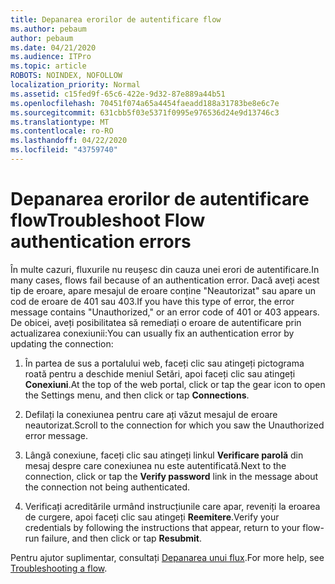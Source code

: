 ```yaml
---
title: Depanarea erorilor de autentificare flow
ms.author: pebaum
author: pebaum
ms.date: 04/21/2020
ms.audience: ITPro
ms.topic: article
ROBOTS: NOINDEX, NOFOLLOW
localization_priority: Normal
ms.assetid: c15fed9f-65c6-422e-9d32-87e889a44b51
ms.openlocfilehash: 70451f074a65a4454faeadd188a31783be8e6c7e
ms.sourcegitcommit: 631cbb5f03e5371f0995e976536d24e9d13746c3
ms.translationtype: MT
ms.contentlocale: ro-RO
ms.lasthandoff: 04/22/2020
ms.locfileid: "43759740"
---
```

# <a name="troubleshoot-flow-authentication-errors"></a><span data-ttu-id="2a09e-102">Depanarea erorilor de autentificare flow</span><span class="sxs-lookup"><span data-stu-id="2a09e-102">Troubleshoot Flow authentication errors</span></span>

<span data-ttu-id="2a09e-103">În multe cazuri, fluxurile nu reușesc din cauza unei erori de autentificare.</span><span class="sxs-lookup"><span data-stu-id="2a09e-103">In many cases, flows fail because of an authentication error.</span></span> <span data-ttu-id="2a09e-104">Dacă aveți acest tip de eroare, apare mesajul de eroare conține "Neautorizat" sau apare un cod de eroare de 401 sau 403.</span><span class="sxs-lookup"><span data-stu-id="2a09e-104">If you have this type of error, the error message contains "Unauthorized," or an error code of 401 or 403 appears.</span></span> <span data-ttu-id="2a09e-105">De obicei, aveți posibilitatea să remediați o eroare de autentificare prin actualizarea conexiunii:</span><span class="sxs-lookup"><span data-stu-id="2a09e-105">You can usually fix an authentication error by updating the connection:</span></span>
  
1. <span data-ttu-id="2a09e-106">În partea de sus a portalului web, faceți clic sau atingeți pictograma roată pentru a deschide meniul Setări, apoi faceți clic sau atingeți **Conexiuni**.</span><span class="sxs-lookup"><span data-stu-id="2a09e-106">At the top of the web portal, click or tap the gear icon to open the Settings menu, and then click or tap **Connections**.</span></span>
    
2. <span data-ttu-id="2a09e-107">Defilați la conexiunea pentru care ați văzut mesajul de eroare neautorizat.</span><span class="sxs-lookup"><span data-stu-id="2a09e-107">Scroll to the connection for which you saw the Unauthorized error message.</span></span>
    
3. <span data-ttu-id="2a09e-108">Lângă conexiune, faceți clic sau atingeți linkul **Verificare parolă** din mesaj despre care conexiunea nu este autentificată.</span><span class="sxs-lookup"><span data-stu-id="2a09e-108">Next to the connection, click or tap the **Verify password** link in the message about the connection not being authenticated.</span></span> 
    
4. <span data-ttu-id="2a09e-109">Verificați acreditările urmând instrucțiunile care apar, reveniți la eroarea de curgere, apoi faceți clic sau atingeți **Reemitere**.</span><span class="sxs-lookup"><span data-stu-id="2a09e-109">Verify your credentials by following the instructions that appear, return to your flow-run failure, and then click or tap **Resubmit**.</span></span>
    
<span data-ttu-id="2a09e-110">Pentru ajutor suplimentar, consultați [Depanarea unui flux](https://go.microsoft.com/fwlink/?linkid=872110).</span><span class="sxs-lookup"><span data-stu-id="2a09e-110">For more help, see [Troubleshooting a flow](https://go.microsoft.com/fwlink/?linkid=872110).</span></span>
  

